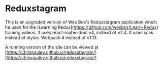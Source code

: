 # Reduxstagram

This is an upgraded version of Wes Bos's Reduxstagram application which he used for the (Learning Redux](https://github.com/wesbos/Learn-Redux) training videos. It uses react-router-dom v4, instead of v2.4. It uses scss instead of stylus. Webpack 4 instead of v1.13. 

A running version of the site can be viewed at [https://chrispauley.github.io/reduxstagram/](https://chrispauley.github.io/reduxstagram/)

